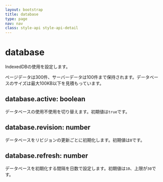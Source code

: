 ```yaml
---
layout: bootstrap
title: database
type: page
nav: nav
class: style-api style-api-detail
---
```


# database
IndexedDBの使用を設定します。

ページデータは300件、サーバーデータは100件まで保持されます。データベースのサイズは最大100KB以下を見積もっています。

## database.active: boolean
データベースの使用不使用を切り替えます。初期値は`true`です。

## database.revision: number
データベースをリビジョンの更新ごとに初期化します。初期値は`0`です。

## database.refresh: number
データベースを初期化する間隔を日数で設定します。初期値は`10`、上限が`30`です。
